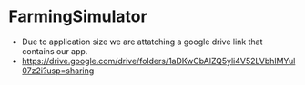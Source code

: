 # FarmingSimulator
 - Due to application size we are attatching a google drive link that contains our app.
 - https://drive.google.com/drive/folders/1aDKwCbAlZQ5yli4V52LVbhlMYul07z2i?usp=sharing
